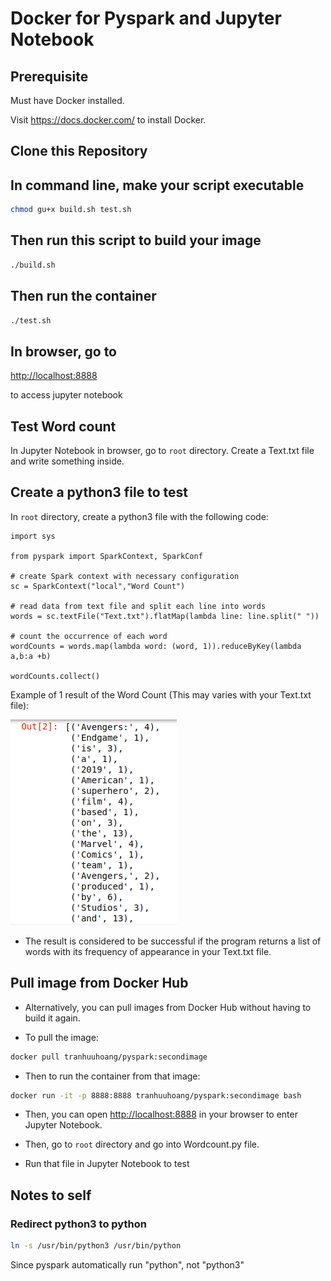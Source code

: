 # Docker for Pyspark and Jupyter Notebook

## Prerequisite

Must have Docker installed. 

Visit <https://docs.docker.com/> to install Docker.

## Clone this Repository

## In command line, make your script executable

``` bash
chmod gu+x build.sh test.sh
```

## Then run this script to build your image

``` bash
./build.sh
```

## Then run the container

``` bash
./test.sh
```

## In browser, go to

<http://localhost:8888>

to access jupyter notebook

## Test Word count

In Jupyter Notebook in browser, go to `root` directory. Create a Text.txt file and write something inside.

## Create a python3 file to test

In `root` directory, create a python3 file with the following code:

``` python3
import sys

from pyspark import SparkContext, SparkConf

# create Spark context with necessary configuration
sc = SparkContext("local","Word Count")

# read data from text file and split each line into words
words = sc.textFile("Text.txt").flatMap(lambda line: line.split(" "))

# count the occurrence of each word
wordCounts = words.map(lambda word: (word, 1)).reduceByKey(lambda a,b:a +b)

wordCounts.collect()
```

Example of 1 result of the Word Count (This may varies with your Text.txt file):

![alt text](Screenshot-Wordcount.png "Result of Wordcount")

- The result is considered to be successful if the program returns a list of words with its frequency of appearance in your Text.txt file.

## Pull image from Docker Hub

- Alternatively, you can pull images from Docker Hub without having to build it again.

- To pull the image:

``` bash
docker pull tranhuuhoang/pyspark:secondimage
```

- Then to run the container from that image:

``` bash
docker run -it -p 8888:8888 tranhuuhoang/pyspark:secondimage bash
```

- Then, you can open <http://localhost:8888> in your browser to enter Jupyter Notebook.

- Then, go to `root` directory and go into Wordcount.py file.

- Run that file in Jupyter Notebook to test

## Notes to self

### Redirect python3 to python

``` bash
ln -s /usr/bin/python3 /usr/bin/python
```

Since pyspark automatically run "python", not "python3"
